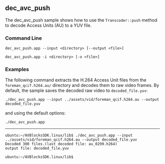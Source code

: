 ## dec_avc_push

The dec_avc_push sample shows how to use the `Transcoder::push` method to decode Access Units (AU) to a YUV file.   

### Command Line

    dec_avc_push.app --input <directory> [--output <file>]

    dec_avc_push.app -i <directory> [-o <file>]

###	Examples

The following command extracts the H.264 Access Unit files from the `foreman_qcif.h264.au/` directory and decodes them to raw video frames. By default, the sample saves the decoded raw video to `decoded_file.yuv`:
	
    ./dec_avc_push.app --input ../assets/vid/foreman_qcif.h264.au --output decoded_file.yuv

and using the default options:

    ./dec_avc_push.app
    
***

    ubuntu:~/AVBlocksSDK.linux/lib$ ./dec_avc_push.app --input ../assets/vid/foreman_qcif.h264.au --output decoded_file.yuv
    Decoded 300 files.(last decoded file: au_0299.h264)
    output file: decoded_file.yuv
    
    ubuntu:~/AVBlocksSDK.linux/lib$ 

